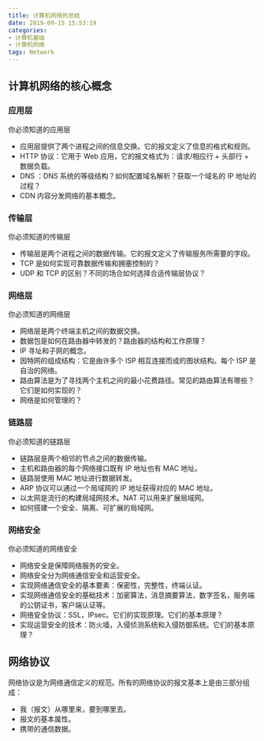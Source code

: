 ```yaml
---
title: 计算机网络的总结
date: 2019-09-15 15:53:19
categories: 
- 计算机基础
- 计算机网络
tags: Network
---
```




## 计算机网络的核心概念

### 应用层

你必须知道的应用层

- 应用层提供了两个进程之间的信息交换。它的报文定义了信息的格式和规则。
- HTTP 协议：它用于 Web 应用，它的报文格式为：请求/相应行 + 头部行 + 数据负载。
- DNS ：DNS 系统的等级结构？如何配置域名解析？获取一个域名的 IP 地址的过程？
- CDN 内容分发网络的基本概念。



### 传输层

你必须知道的传输层

- 传输层是两个进程之间的数据传输。它的报文定义了传输服务所需要的字段。
- TCP 是如何实现可靠数据传输和拥塞控制的？
- UDP 和 TCP 的区别？不同的场合如何选择合适传输层协议？



### 网络层

你必须知道的网络层

- 网络层是两个终端主机之间的数据交换。
- 数据包是如何在路由器中转发的？路由器的结构和工作原理？
- IP 寻址和子网的概念。
- 因特网的组成结构：它是由许多个 ISP 相互连接而成的图状结构。每个 ISP 是自治的网络。
- 路由算法是为了寻找两个主机之间的最小花费路径。常见的路由算法有哪些？它们是如何实现的？
- 网络是如何管理的？



### 链路层

你必须知道的链路层

- 链路层是两个相邻的节点之间的数据传输。
- 主机和路由器的每个网络接口既有 IP 地址也有 MAC 地址。
- 链路层使用 MAC 地址进行数据转发。
- ARP 协议可以通过一个局域网的 IP 地址获得对应的 MAC 地址。
- 以太网是流行的构建局域网技术。NAT 可以用来扩展局域网。
- 如何搭建一个安全、隔离、可扩展的局域网。



### 网络安全

你必须知道的网络安全

- 网络安全是保障网络服务的安全。
- 网络安全分为网络通信安全和运营安全。
- 实现网络通信安全的基本要素：保密性，完整性，终端认证。
- 实现网络通信安全的基础技术：加密算法，消息摘要算法，数字签名，服务端的公钥证书，客户端认证等。
- 网络安全协议：SSL，IPsec。它们的实现原理。它们的基本原理？
- 实现运营安全的技术：防火墙，入侵侦测系统和入侵防御系统。它们的基本原理？



## 网络协议

网络协议是为网络通信定义的规范。所有的网络协议的报文基本上是由三部分组成：

- 我（报文）从哪里来，要到哪里去。
- 报文的基本属性。
- 携带的通信数据。